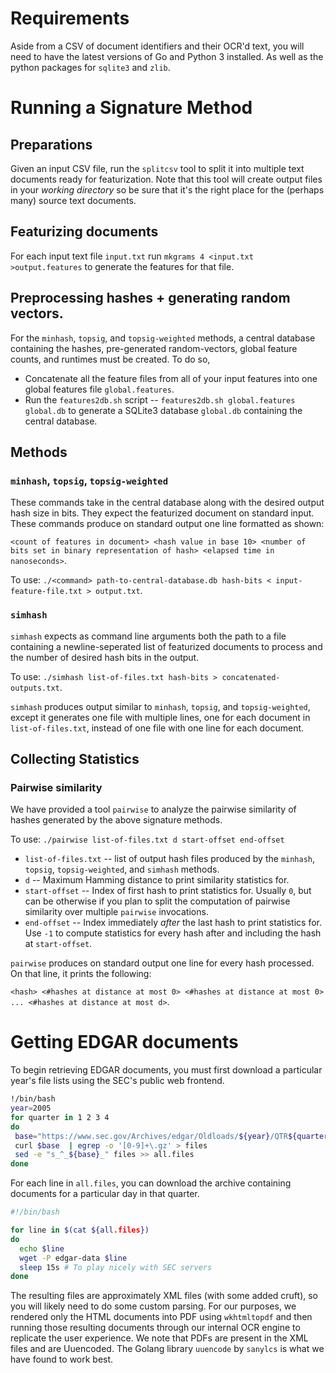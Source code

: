 # Requirements

Aside from a CSV of document identifiers and their OCR'd text, you will need to have the latest versions of Go and Python 3 installed. As well as the python packages for `sqlite3` and `zlib`.

# Running a Signature Method

## Preparations
Given an input CSV file, run the `splitcsv` tool to split it into multiple text documents ready for featurization.  Note that this tool will create output files in your *working directory* so be sure that it's the right place for the (perhaps many) source text documents.

## Featurizing documents
For each input text file `input.txt` run `mkgrams 4 <input.txt >output.features` to generate the features for that file.

## Preprocessing hashes + generating random vectors.
For the `minhash`, `topsig`, and `topsig-weighted` methods, a central database containing the hashes, pre-generated random-vectors, global feature counts, and runtimes must be created.  To do so,
- Concatenate all the feature files from all of your input features into one global features file `global.features`.
- Run the `features2db.sh` script -- `features2db.sh global.features global.db` to generate a SQLite3 database `global.db` containing the central database.

## Methods
### `minhash`, `topsig`, `topsig-weighted`
These commands take in the central database along with the desired output hash size in bits.  They expect the featurized document on standard input.  These commands produce on standard output one line formatted as shown:

```<count of features in document> <hash value in base 10> <number of bits set in binary representation of hash> <elapsed time in nanoseconds>```.

To use:
```./<command> path-to-central-database.db hash-bits < input-feature-file.txt > output.txt```.

### `simhash`
`simhash` expects as command line arguments both the path to a file containing a newline-seperated list of featurized documents to process and the number of desired hash bits in the output. 

To use:
```./simhash list-of-files.txt hash-bits > concatenated-outputs.txt```.

`simhash` produces output similar to `minhash`, `topsig`, and `topsig-weighted`, except it generates one file with multiple lines, one for each document in `list-of-files.txt`, instead of one file with one line for each document.

## Collecting Statistics

### Pairwise similarity
We have provided a tool `pairwise` to analyze the pairwise similarity of hashes generated by the above signature methods.

To use: ```./pairwise list-of-files.txt d start-offset end-offset```
- `list-of-files.txt` -- list of output hash files produced by the `minhash`, `topsig`, `topsig-weighted`, and `simhash` methods.
- `d` -- Maximum Hamming distance to print similarity statistics for.
- `start-offset` -- Index of first hash to print statistics for.  Usually `0`, but can be otherwise if you plan to split the computation of pairwise similarity over multiple `pairwise` invocations.
- `end-offset` -- Index immediately _after_ the last hash to print statistics for.  Use `-1` to compute statistics for every hash after and including the hash at `start-offset`.

`pairwise` produces on standard output one line for every hash processed.  On that line, it prints the following:

```<hash> <#hashes at distance at most 0> <#hashes at distance at most 0> ... <#hashes at distance at most d>```.

# Getting EDGAR documents

 To begin retrieving EDGAR documents, you must first download a particular year's file lists using the SEC's public web frontend.
 ```bash
!/bin/bash
year=2005
for quarter in 1 2 3 4
do
  base="https://www.sec.gov/Archives/edgar/Oldloads/${year}/QTR${quarter}/"
  curl $base  | egrep -o '[0-9]+\.gz' > files
  sed -e "s_^_${base}_" files >> all.files
done
 ```

For each line in `all.files`, you can download the archive containing documents for a particular day in that quarter.

```bash
#!/bin/bash

for line in $(cat ${all.files})
do
  echo $line
  wget -P edgar-data $line
  sleep 15s # To play nicely with SEC servers
done
```

The resulting files are approximately XML files (with some added cruft), so you will likely need to do some custom parsing. For our purposes, we rendered only the HTML documents into PDF using `wkhtmltopdf` and then running those resulting documents through our internal OCR engine to replicate the user experience. We note that PDFs are present in the XML files and are Uuencoded. The Golang library `uuencode` by `sanylcs` is what we have found to work best. 